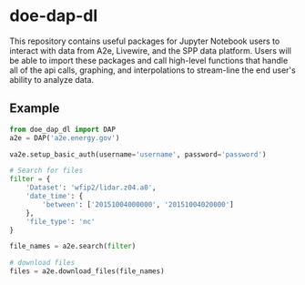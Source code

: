 # doe-dap-dl

This repository contains useful packages for Jupyter Notebook users to interact with data from A2e, Livewire, and the SPP data platform. Users will be able to import these packages and call high-level functions that handle all of the api calls, graphing, and interpolations to stream-line the end user's ability to analyze data.

## Example

```python
from doe_dap_dl import DAP
a2e = DAP('a2e.energy.gov')

va2e.setup_basic_auth(username='username', password='password')

# Search for files
filter = {
    'Dataset': 'wfip2/lidar.z04.a0',
    'date_time': {
        'between': ['20151004000000', '20151004020000']
    },
    'file_type': 'nc'
}

file_names = a2e.search(filter)

# download files
files = a2e.download_files(file_names)
```
